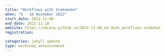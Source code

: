 ```yaml
---
title: "Workflows with Snakemake"
when: "8 - 10 November 2022"
start_date: 2022-11-08
end_date: 2022-11-10
website: https://edcarp.github.io/2022-11-08_ed-dash_workflows-snakemake/
registration:

categories: jekyll update
type: workshop_announcement
---
```

